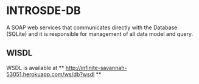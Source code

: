 # INTROSDE-DB

A SOAP web services that communicates directly with the Database (SQLite) and it is responsible for management of all data model and query. 

## WISDL
WSDL is available at ** http://infinite-savannah-53051.herokuapp.com/ws/db?wsdl **

 
